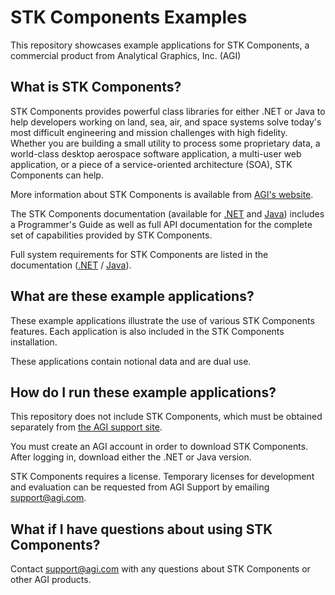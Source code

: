 # STK Components Examples

This repository showcases example applications for STK Components, a commercial product from Analytical Graphics, Inc. (AGI)

## What is STK Components?

STK Components provides powerful class libraries for either .NET or Java to help developers working on land, sea, air, and space systems solve today's most difficult engineering and mission challenges with high fidelity. Whether you are building a small utility to process some proprietary data, a world-class desktop aerospace software application, a multi-user web application, or a piece of a service-oriented architecture (SOA), STK Components can help.

More information about STK Components is available from [AGI's website](https://www.agi.com).

The STK Components documentation (available for [.NET](http://help.agi.com/AGIComponents/html/Welcome.htm) and [Java](http://help.agi.com/AGIComponentsJava/html/Welcome.htm)) includes a Programmer's Guide as well as full API documentation for the complete set of capabilities provided by STK Components.

Full system requirements for STK Components are listed in the documentation ([.NET](http://help.agi.com/AGIComponents/html/SystemRequirements.htm) / [Java](http://help.agi.com/AGIComponentsJava/html/SystemRequirements.htm)).

## What are these example applications?

These example applications illustrate the use of various STK Components features. Each application is also included in the STK Components installation.

These applications contain notional data and are dual use.

## How do I run these example applications?

This repository does not include STK Components, which must be obtained separately from [the AGI support site](https://support.agi.com/downloads/?t=3).

You must create an AGI account in order to download STK Components. After logging in, download either the .NET or Java version.

STK Components requires a license. Temporary licenses for development and evaluation can be requested from AGI Support by emailing [support@agi.com](support@agi.com).

## What if I have questions about using STK Components?

Contact [support@agi.com](support@agi.com) with any questions about STK Components or other AGI products.